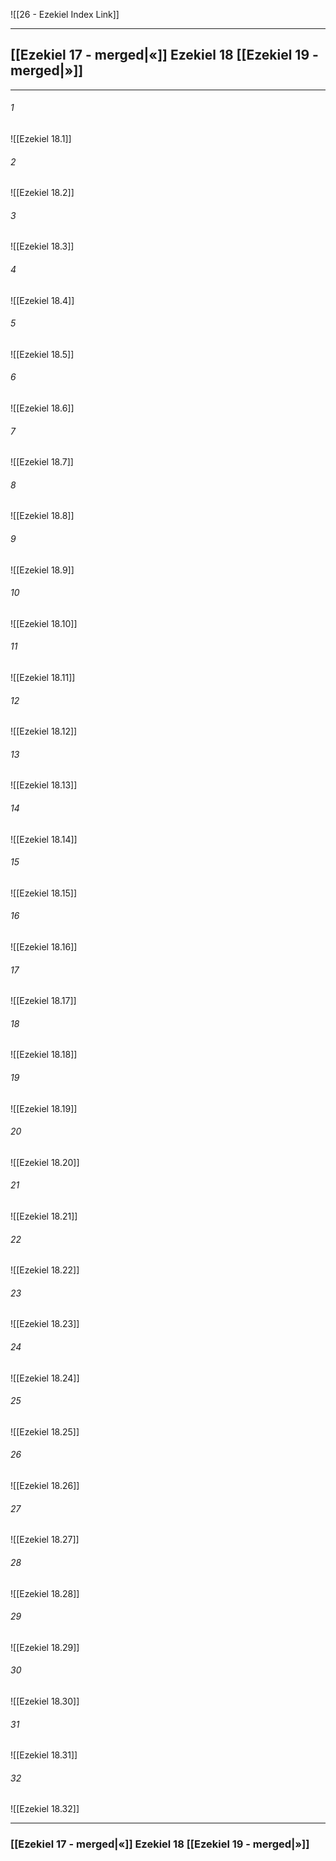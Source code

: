 ![[26 - Ezekiel Index Link]]

---
##  [[Ezekiel 17 - merged|«]] Ezekiel 18 [[Ezekiel 19 - merged|»]]

---

###### 1
![[Ezekiel 18.1]] 

###### 2
![[Ezekiel 18.2]] 

###### 3
![[Ezekiel 18.3]] 

###### 4
![[Ezekiel 18.4]]

###### 5 
![[Ezekiel 18.5]] 

###### 6
![[Ezekiel 18.6]] 

###### 7
![[Ezekiel 18.7]] 

###### 8
![[Ezekiel 18.8]] 

###### 9
![[Ezekiel 18.9]] 

###### 10
![[Ezekiel 18.10]] 

###### 11
![[Ezekiel 18.11]] 

###### 12
![[Ezekiel 18.12]]

###### 13
![[Ezekiel 18.13]] 

###### 14
![[Ezekiel 18.14]] 

###### 15
![[Ezekiel 18.15]]

###### 16
![[Ezekiel 18.16]] 

###### 17
![[Ezekiel 18.17]]

###### 18
![[Ezekiel 18.18]] 

###### 19
![[Ezekiel 18.19]] 

###### 20
![[Ezekiel 18.20]]

###### 21
![[Ezekiel 18.21]] 

###### 22
![[Ezekiel 18.22]] 

###### 23
![[Ezekiel 18.23]]

###### 24
![[Ezekiel 18.24]] 

###### 25
![[Ezekiel 18.25]]

###### 26
![[Ezekiel 18.26]] 

###### 27
![[Ezekiel 18.27]] 

###### 28
![[Ezekiel 18.28]]

###### 29
![[Ezekiel 18.29]] 

###### 30
![[Ezekiel 18.30]] 

###### 31
![[Ezekiel 18.31]] 

###### 32
![[Ezekiel 18.32]] 


---
###  [[Ezekiel 17 - merged|«]] Ezekiel 18 [[Ezekiel 19 - merged|»]]